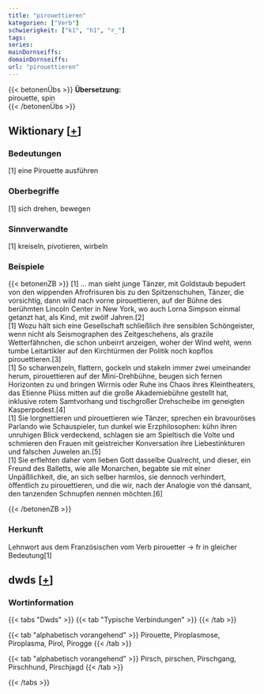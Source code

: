 ```yaml
---
title: "pirouettieren"
kategorien: ["Verb"]
schwierigkeit: ["k1", "h1", "r_"]
tags:
series:
mainDornseiffs:
domainDornseiffs:
url: "pirouettieren"
---
```


{{< betonenÜbs >}}
**Übersetzung:**  
pirouette, spin  
{{< /betonenÜbs >}}

## Wiktionary [[+](https://de.wiktionary.org/wiki/pirouettieren)]

### Bedeutungen
[1] eine Pirouette ausführen  

### Oberbegriffe
[1] sich drehen, bewegen  

### Sinnverwandte
[1] kreiseln, pivotieren, wirbeln  

### Beispiele
{{< betonenZB >}}
[1] … man sieht junge Tänzer, mit Goldstaub bepudert von den wippenden Afrofrisuren bis zu den Spitzenschuhen, Tänzer, die vorsichtig, dann wild nach vorne pirouettieren, auf der Bühne des berühmten Lincoln Center in New York, wo auch Lorna Simpson einmal getanzt hat, als Kind, mit zwölf Jahren.[2]  
[1] Wozu hält sich eine Gesellschaft schließlich ihre sensiblen Schöngeister, wenn nicht als Seismographen des Zeitgeschehens, als grazile Wetterfähnchen, die schon unbeirrt anzeigen, woher der Wind weht, wenn tumbe Leitartikler auf den Kirchtürmen der Politik noch kopflos pirouettieren.[3]  
[1] So scharwenzeln, flattern, gockeln und stakeln immer zwei umeinander herum, pirouettieren auf der Mini-Drehbühne, beugen sich fernen Horizonten zu und bringen Wirrnis oder Ruhe ins Chaos ihres Kleintheaters, das Etienne Plüss mitten auf die große Akademiebühne gestellt hat, inklusive rotem Samtvorhang und tischgroßer Drehscheibe im geneigten Kasperpodest.[4]  
[1] Sie lorgnettieren und pirouettieren wie Tänzer, sprechen ein bravouröses Parlando wie Schauspieler, tun dunkel wie Erzphilosophen: kühn ihren unruhigen Blick verdeckend, schlagen sie am Spieltisch die Volte und schmieren den Frauen mit geistreicher Konversation ihre Liebestinkturen und falschen Juwelen an.[5]  
[1] Sie erflehten daher vom lieben Gott dasselbe Qualrecht, und dieser, ein Freund des Balletts, wie alle Monarchen, begabte sie mit einer Unpäßlichkeit, die, an sich selber harmlos, sie dennoch verhindert, öffentlich zu pirouettieren, und die wir, nach der Analogie von thé dansant, den tanzenden Schnupfen nennen möchten.[6]  

{{< /betonenZB >}}
### Herkunft
Lehnwort aus dem Französischen vom Verb pirouetter → fr in gleicher Bedeutung[1]  



## dwds [[+](https://www.dwds.de/wb/pirouettieren)]

### Wortinformation
{{< tabs "Dwds" >}}
{{< tab "Typische Verbindungen" >}}
{{< /tab >}}

{{< tab "alphabetisch vorangehend" >}}
Pirouette, Piroplasmose, Piroplasma, Pirol, Pirogge
{{< /tab >}}

{{< tab "alphabetisch vorangehend" >}}
Pirsch, pirschen, Pirschgang, Pirschhund, Pirschjagd
{{< /tab >}}

{{< /tabs >}}

